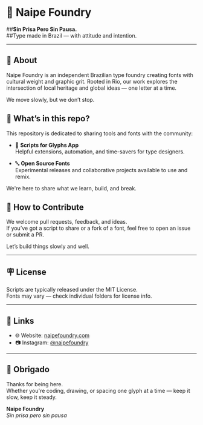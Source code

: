 # 🐢 Naipe Foundry

##**Sin Prisa Pero Sin Pausa.**  
##Type made in Brazil — with attitude and intention.

---

## 👾 About 

Naipe Foundry is an independent Brazilian type foundry creating fonts with cultural weight and graphic grit. Rooted in Rio, our work explores the intersection of local heritage and global ideas — one letter at a time.

We move slowly, but we don’t stop.

## 🧰 What’s in this repo?

This repository is dedicated to sharing tools and fonts with the community:

- 🧠 **Scripts for Glyphs App**  
  Helpful extensions, automation, and time-savers for type designers.

- 🔤 **Open Source Fonts**  
  Experimental releases and collaborative projects available to use and remix.

We're here to share what we learn, build, and break.


## 🤝 How to Contribute

We welcome pull requests, feedback, and ideas.  
If you’ve got a script to share or a fork of a font, feel free to open an issue or submit a PR.

Let’s build things slowly and well.

---

## 🪧 License

Scripts are typically released under the MIT License.  
Fonts may vary — check individual folders for license info.

---

## 📡 Links

- 🌐 Website: [naipefoundry.com](https://naipefoundry.com)  
- 📷 Instagram: [@naipefoundry](https://instagram.com/naipefoundry)

---

## 🖖 Obrigado

Thanks for being here.  
Whether you're coding, drawing, or spacing one glyph at a time — keep it slow, keep it steady.

**Naipe Foundry**  
*Sin prisa pero sin pausa*
